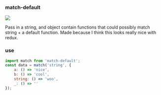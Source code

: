 ### match-default

<img src="https://travis-ci.org/conorhastings/match-default.svg?branch=master" />

Pass in a string, and object contain functions that could possibly match string + a default function. Made because I think this looks really nice with redux.

### use

```js
import match from 'match-default';
const data = match('string', {
	a: () => 'nice',
	b: () => 'cool',
	string: () => 'woo',
	_: () => ''
});
```